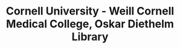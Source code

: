 ---
layout: repo
title: "Cornell University - Weill Cornell Medical College, Oskar Diethelm Library"
id: 21242
permalink: repos/21242/
---